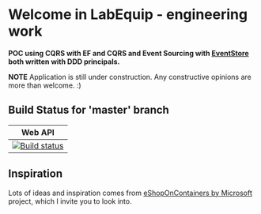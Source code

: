 # Welcome in LabEquip - engineering work 
**POC using CQRS with EF and CQRS and Event Sourcing with <a href="https://eventstore.org/">EventStore</a> both written with DDD principals.**

**NOTE** Application is still under construction. Any constructive opinions are more than welcome. :)

## Build Status for 'master' branch
| Web API |
|---------|
| [![Build status](https://dev.azure.com/Boruc/LabEquip/_apis/build/status/Boruc.LabEquip.WebAPI.Build)](https://dev.azure.com/Boruc/LabEquip/_build/latest?definitionId=2) |

## Inspiration
Lots of ideas and inspiration comes from <a href="https://github.com/dotnet-architecture/eShopOnContainers">eShopOnContainers by Microsoft</a> project, which I invite you to look into.
